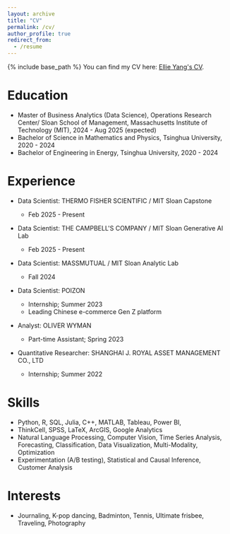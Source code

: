 ```yaml
---
layout: archive
title: "CV"
permalink: /cv/
author_profile: true
redirect_from:
  - /resume
---
```


{% include base_path %}
You can find my CV here: [Ellie Yang's CV](../assets/EllieYang_Resume.pdf).


Education
======
* Master of Business Analytics (Data Science), Operations Research Center/ Sloan School of Management, Massachusetts Institute of Technology (MIT), 2024 - Aug 2025 (expected)
* Bachelor of Science in Mathematics and Physics, Tsinghua University, 2020 - 2024
* Bachelor of Engineering in Energy, Tsinghua University, 2020 - 2024

Experience
======
* Data Scientist: THERMO FISHER SCIENTIFIC / MIT Sloan Capstone 
  * Feb 2025 - Present

* Data Scientist: THE CAMPBELL'S COMPANY / MIT Sloan Generative AI Lab
  * Feb 2025 - Present

* Data Scientist: MASSMUTUAL / MIT Sloan Analytic Lab
  * Fall 2024
  
* Data Scientist: POIZON
  * Internship; Summer 2023
  * Leading Chinese e-commerce Gen Z platform

* Analyst: OLIVER WYMAN
  * Part-time Assistant; Spring 2023
  
* Quantitative Researcher: SHANGHAI J. ROYAL ASSET MANAGEMENT CO., LTD
  * Internship; Summer 2022
    
Skills
======
* Python, R, SQL, Julia, C++, MATLAB, Tableau, Power BI,
* ThinkCell, SPSS, LaTeX, ArcGIS, Google Analytics
* Natural Language Processing, Computer Vision, Time Series Analysis, Forecasting, Classification, Data Visualization, Multi-Modality, Optimization
* Experimentation (A/B testing), Statistical and Causal Inference, Customer Analysis

Interests
======
* Journaling, K-pop dancing, Badminton, Tennis, Ultimate frisbee, Traveling, Photography
